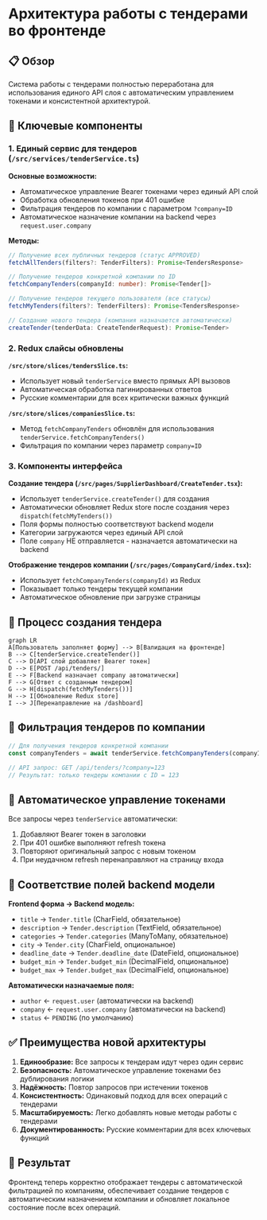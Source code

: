 # Архитектура работы с тендерами во фронтенде

## 📋 Обзор

Система работы с тендерами полностью переработана для использования единого API слоя с автоматическим управлением токенами и консистентной архитектурой.

## 🔧 Ключевые компоненты

### 1. Единый сервис для тендеров (`/src/services/tenderService.ts`)

**Основные возможности:**
- Автоматическое управление Bearer токенами через единый API слой
- Обработка обновления токенов при 401 ошибке
- Фильтрация тендеров по компании с параметром `?company=ID`
- Автоматическое назначение компании на backend через `request.user.company`

**Методы:**
```typescript
// Получение всех публичных тендеров (статус APPROVED)
fetchAllTenders(filters?: TenderFilters): Promise<TendersResponse>

// Получение тендеров конкретной компании по ID
fetchCompanyTenders(companyId: number): Promise<Tender[]>

// Получение тендеров текущего пользователя (все статусы)
fetchMyTenders(filters?: TenderFilters): Promise<TendersResponse>

// Создание нового тендера (компания назначается автоматически)
createTender(tenderData: CreateTenderRequest): Promise<Tender>
```

### 2. Redux слайсы обновлены

**`/src/store/slices/tendersSlice.ts`:**
- Использует новый `tenderService` вместо прямых API вызовов
- Автоматическая обработка пагинированных ответов
- Русские комментарии для всех критически важных функций

**`/src/store/slices/companiesSlice.ts`:**
- Метод `fetchCompanyTenders` обновлён для использования `tenderService.fetchCompanyTenders()`
- Фильтрация по компании через параметр `company=ID`

### 3. Компоненты интерфейса

**Создание тендера (`/src/pages/SupplierDashboard/CreateTender.tsx`):**
- Использует `tenderService.createTender()` для создания
- Автоматически обновляет Redux store после создания через `dispatch(fetchMyTenders())`
- Поля формы полностью соответствуют backend модели
- Категории загружаются через единый API слой
- Поле `company` НЕ отправляется - назначается автоматически на backend

**Отображение тендеров компании (`/src/pages/CompanyCard/index.tsx`):**
- Использует `fetchCompanyTenders(companyId)` из Redux
- Показывает только тендеры текущей компании
- Автоматическое обновление при загрузке страницы

## 🔄 Процесс создания тендера

```mermaid
graph LR
A[Пользователь заполняет форму] --> B[Валидация на фронтенде]
B --> C[tenderService.createTender()]
C --> D[API слой добавляет Bearer токен]
D --> E[POST /api/tenders/]
E --> F[Backend назначает company автоматически]
F --> G[Ответ с созданным тендером]
G --> H[dispatch(fetchMyTenders())]
H --> I[Обновление Redux store]
I --> J[Перенаправление на /dashboard]
```

## 🎯 Фильтрация тендеров по компании

```typescript
// Для получения тендеров конкретной компании
const companyTenders = await tenderService.fetchCompanyTenders(companyId);

// API запрос: GET /api/tenders/?company=123
// Результат: только тендеры компании с ID = 123
```

## 🔐 Автоматическое управление токенами

Все запросы через `tenderService` автоматически:
1. Добавляют Bearer токен в заголовки
2. При 401 ошибке выполняют refresh токена
3. Повторяют оригинальный запрос с новым токеном
4. При неудачном refresh перенаправляют на страницу входа

## 📝 Соответствие полей backend модели

**Frontend форма → Backend модель:**
- `title` → `Tender.title` (CharField, обязательное)
- `description` → `Tender.description` (TextField, обязательное)
- `categories` → `Tender.categories` (ManyToMany, обязательное)
- `city` → `Tender.city` (CharField, опциональное)
- `deadline_date` → `Tender.deadline_date` (DateField, опциональное)
- `budget_min` → `Tender.budget_min` (DecimalField, опциональное)
- `budget_max` → `Tender.budget_max` (DecimalField, опциональное)

**Автоматически назначаемые поля:**
- `author` ← `request.user` (автоматически на backend)
- `company` ← `request.user.company` (автоматически на backend)
- `status` ← `PENDING` (по умолчанию)

## ✅ Преимущества новой архитектуры

1. **Единообразие:** Все запросы к тендерам идут через один сервис
2. **Безопасность:** Автоматическое управление токенами без дублирования логики
3. **Надёжность:** Повтор запросов при истечении токенов
4. **Консистентность:** Одинаковый подход для всех операций с тендерами
5. **Масштабируемость:** Легко добавлять новые методы работы с тендерами
6. **Документированность:** Русские комментарии для всех ключевых функций

## 🚀 Результат

Фронтенд теперь корректно отображает тендеры с автоматической фильтрацией по компаниям, обеспечивает создание тендеров с автоматическим назначением компании и обновляет локальное состояние после всех операций.